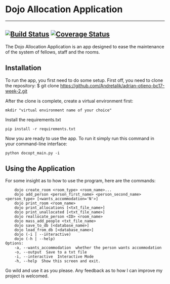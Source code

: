 # Dojo Allocation Application
---
[![Build Status](https://travis-ci.org/Andretalik/adrian-otieno-bc17-week-2.svg?branch=test_full_project)](https://travis-ci.org/Andretalik/adrian-otieno-bc17-week-2.svg?branch=test_full_project)
[![Coverage Status](https://coveralls.io/repos/github/Andretalik/adrian-otieno-bc17-week-2/badge.svg?branch=test_full_project)](https://coveralls.io/github/Andretalik/adrian-otieno-bc17-week-2?branch=test_full_project)
---
The Dojo Allocation Application is an app designed to ease the maintenance of the system of fellows, staff and the rooms.

## Installation
To run the app, you first need to do some setup.
First off, you need to clone the repository: $ git clone https://github.com/Andretalik/adrian-otieno-bc17-week-2.git

After the clone is complete, create a virtual environment first:

`mkdir "virtual environment name of your choice"`

Install the requirements.txt

`pip install -r requirements.txt`

Now you are ready to use the app. To run it simply run this command in your command-line interface:

`python docopt_main.py -i`

## Using the Application
For some insight as to how to use the program, here are the commands:

```Usage:
    dojo create_room <room_type> <room_name>...
    dojo add_person <person_first_name> <person_second_name> <person_type> [<wants_accommodation='N'>]
    dojo print_room <room_name>
    dojo print_allocations [<txt_file_name>]
    dojo print_unallocated [<txt_file_name>]
    dojo reallocate_person <ID> <room_name>
    dojo mass_add_people <txt_file_name>
    dojo save_to_db [<database_name>]
    dojo load_from_db [<database_name>]
    dojo (-i | --interactive)
    dojo (-h | --help)
Options:
    -a, --wants_accommodation  whether the person wants accommodation
    -o, --output  Save to a txt file
    -i, --interactive  Interactive Mode
    -h, --help  Show this screen and exit.
```

Go wild and use it as you please. Any feedback as to how I can improve my project is welcomed.
